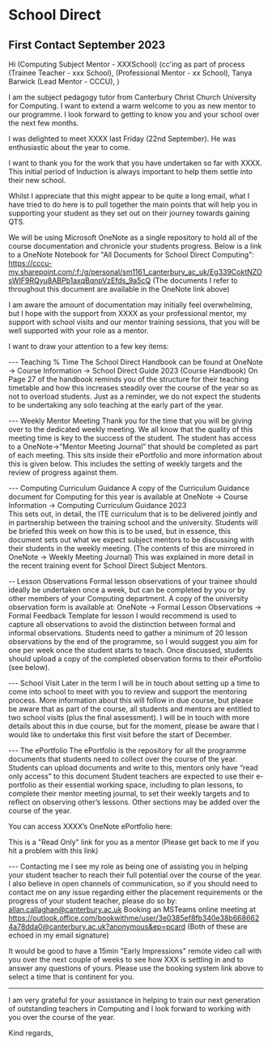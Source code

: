 School Direct
=============

First Contact September 2023
-------------

Hi  (Computing Subject Mentor - XXXSchool)
(cc'ing as part of process
   (Trainee Teacher - xxx School),
   (Professional Mentor - xx School),
  Tanya Barwick (Lead Mentor - CCCU),
)

I am the subject pedagogy tutor from Canterbury Christ Church University for Computing. 
I want to extend a warm welcome to you as new mentor to our programme.
I look forward to getting to know you and your school over the next few months.

I was delighted to meet XXXX last Friday (22nd September). He was enthusiastic about the year to come.

I want to thank you for the work that you have undertaken so far with XXXX.
This initial period of Induction is always important to help them settle into their new school. 

Whilst I appreciate that this might appear to be quite a long email, what I have tried to do here is to pull together the main points that will help you in supporting your student as they set out on their journey towards gaining QTS.

We will be using Microsoft OneNote as a single repository to hold all of the course documentation and chronicle your students progress.
Below is a link to a OneNote Notebook for "All Documents for School Direct Computing":
https://cccu-my.sharepoint.com/:f:/g/personal/sm1161_canterbury_ac_uk/Eg339CoktNZOsWIF9RQyu8ABPb1axqBqnpVzEfds_9a5cQ
(The documents I refer to throughout this document are available in the OneNote link above)

I am aware the amount of documentation may initially feel overwhelming, but I hope with the support from XXXX as your professional mentor, my support with school visits and our mentor training sessions, that you will be well supported with your role as a mentor.

I want to draw your attention to a few key items:

--- Teaching % Time
The School Direct Handbook can be found at
OneNote -> Course Information -> School Direct Guide 2023 (Course Handbook)
On Page 27 of the handbook reminds you of the structure for their teaching timetable and how this increases steadily over the course of the year so as not to overload students. Just as a reminder, we do not expect the students to be undertaking any solo teaching at the early part of the year.

--- Weekly Mentor Meeting
Thank you for the time that you will be giving over to the dedicated weekly meeting. 
We all know that the quality of this meeting time is key to the success of the student. 
The student has access to a OneNote->“Mentor Meeting Journal” that should be completed as part of each meeting. 
This sits inside their ePortfolio and more information about this is given below. 
This includes the setting of weekly targets and the review of progress against them.

--- Computing Curriculum Guidance
A copy of the Curriculum Guidance document for Computing for this year is available at
OneNote -> Course Information -> Computing Curriculum Guidance 2023  
This sets out, in detail, the ITE curriculum that is to be delivered jointly and in partnership between the training school and the university. 
Students will be briefed this week on how this is to be used, but in essence, this document sets out what we expect subject mentors to be discussing with their students in the weekly meeting. (The contents of this are mirrored in OneNote -> Weekly Meeting Journal)
This was explained in more detail in the recent training event for School Direct Subject Mentors.

-- Lesson Observations
Formal lesson observations of your trainee should ideally be undertaken once a week, but can be completed by you or by other members of your Computing department. 
A copy of the university observation form is available at:
OneNote -> Formal Lesson Observations -> Formal Feedback Template for lesson
I would recommend is used to capture all observations to avoid the distinction between formal and informal observations. 
Students need to gather a minimum of 20 lesson observations by the end of the programme, so I would suggest you aim for one per week once the student starts to teach. 
Once discussed, students should upload a copy of the completed observation forms to their ePortfolio (see below).

--- School Visit
Later in the term I will be in touch about setting up a time to come into school to meet with you to review and support the mentoring process.
More information about this will follow in due course, but please be aware that as part of the course, all students and mentors are entitled to two school visits (plus the final assessment).
I will be in touch with more details about this in due course, but for the moment, please be aware that I would like to undertake this first visit before the start of December.  

--- The ePortfolio
The ePortfolio is the repository for all the programme documents that students need to collect over the course of the year. 
Students can upload documents and write to this, mentors only have “read only access” to this document 
Student teachers are expected to use their e-portfolio as their essential working space, including to plan lessons, to complete their mentor meeting journal, to set their weekly targets and to reflect on observing other’s lessons. 
Other sections may be added over the course of the year.

You can access XXXX’s OneNote ePortfolio here:

This is a "Read Only" link for you as a mentor
(Please get back to me if you hit a problem with this link)

--- Contacting me
I see my role as being one of assisting you in helping your student teacher to reach their full potential over the course of the year. 
I also believe in open channels of communication, so if you should need to contact me on any issue regarding either the placement requirements or the progress of your student teacher, please do so by:
allan.callaghan@canterbury.ac.uk
Booking an MSTeams online meeting at
https://outlook.office.com/bookwithme/user/3e0385ef8fb340e38b6686624a78dda0@canterbury.ac.uk?anonymous&ep=pcard
(Both of these are echoed in my email signature)

It would be good to have a 15min "Early Impressions" remote video call with you over the next couple of weeks to see how XXX is settling in and to answer any questions of yours. Please use the booking system link above to select a time that is continent for you.

---

I am very grateful for your assistance in helping to train our next generation of outstanding teachers in Computing and I look forward to working with you over the course of the year.

Kind regards,
